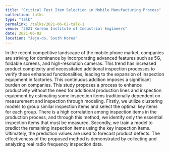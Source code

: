 ```yaml
---
title: "Critical Test Item Selection in Mobile Manufacturing Process"
collection: talks
type: "Talk"
permalink: /talks/2021-06-02-talk-1
venue: "2021 Korean Institute of Industrial Engineers"
date: 2021-06-02
location: "Jeju-do, South Korea"
---
```


In the recent competitive landscape of the mobile phone market, companies are striving for dominance by incorporating advanced features such as 5G, foldable screens, and high-resolution cameras. 
This trend has increased product complexity and necessitated additional inspection processes to verify these enhanced functionalities, leading to the expansion of inspection equipment in factories. 
This continuous addition imposes a significant burden on companies. 
This study proposes a process to enhance productivity without the need for additional production lines and inspection equipment by estimating some inspection items traditionally dependent on measurement and inspection through modeling.
Firstly, we utilize clustering models to group similar inspection items and select the optimal key items for each group. 
There is a high correlation among inspection items in the production process, and through this method, we identify only the essential inspection items that must be measured. 
Secondly, we train a model to predict the remaining inspection items using the key inspection items. Ultimately, the prediction values are used to forecast product defects. 
The effectiveness of the proposed method is demonstrated by collecting and analyzing real radio frequency inspection data.
